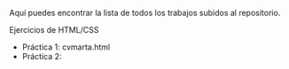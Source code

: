 Aquí puedes encontrar la lista de todos los trabajos subidos al repositorio.

 Ejercicios de HTML/CSS
* Práctica 1: cvmarta.html 
* Práctica 2: 

